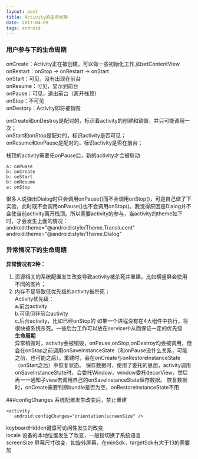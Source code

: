```yaml
---
layout: post
title: Activity的生命周期
date: 2017-04-09
tags: android    
---
```


### 用户参与下的生命周期
onCreate：Activity正在被创建，可以做一些初始化工作,如setContentView  
onRestart：onStop -> onRestart -> onStart  
onStart：可见，没有出现在前台  
onResume：可见，显示到前台  
onPause：可见，退出前台（离开栈顶）  
onStop：不可见   
onDestory：Activity即将被销毁    

onCreate和onDestroy是配对的，标识着activity的创建和销毁，并只可能调用一次；   
onStart和onStop是配对的，标识activity是否可见；   
onResume和onPause是配对的，标识activity是否在前台；   

栈顶的activity需要先onPause后，新的activity才会被启动   
```  
a: onPuase  
b: onCreate  
b: onStart  
b: onResume  
a: onStop  
```

很多人说弹出Dialog时只会调用onPause()而不会调用onStop()，可是自己做了下实验，此时既不会调用onPause()也不会调用onStop()。我觉得原因是Dialog并不会使当前activity离开栈顶。所以需要activity的参与，当activity的theme如下时，才会发生上面的情况：    
android:theme="@android:style/Theme.Translucent"   
android:theme="@android:style/Theme.Dialog"   

### 异常情况下的生命周期
**异常情况有2种：**  
1. 资源相关的系统配置发生改变导致activity被杀死并重建，比如横竖屏会使用不同的图片；   
2. 内存不足导致低优先级的activity被杀死；   
Activity优先级：  
a.前台activity   
b.可见但非前台activity   
c.后台activity，比如已经onStop的
如果一个进程没有在4大组件中执行，将很快被系统杀死。一些后台工作可以放在service中从而保证一定的优先级   
**生命周期**   
异常销毁时，activity会被销毁，onPause,onStop,onDestroy均会被调用，但会在onStop之前调用onSaveInstanceState（和onPause没什么关系，可能之前，也可能之后）。重建时，会在onCreate与onRestoreInstanceState（onStart之后）中恢复状态。
保存数据时，使用了委托的思想，activity调用onSaveInstanceState时，会委托Window，window委托decorView，然后再一一通知子view去调用自己的onSaveInstanceState保存数据。
恢复数据时，onCreate需要判断bundle是否为空，onRestoreInstanceState不用   

###configChanges
系统配置发生改变后，禁止重建
```
<activity
   android:configChanges="orientation|screenSize" />
```
keyboardHidden键盘可访问性发生的改变   
locale 设备的本地位置发生了改变，一般指切换了系统语言    
screenSize 屏幕尺寸改变，如旋转屏幕，在minSdk，targetSdk有大于13的需要加
